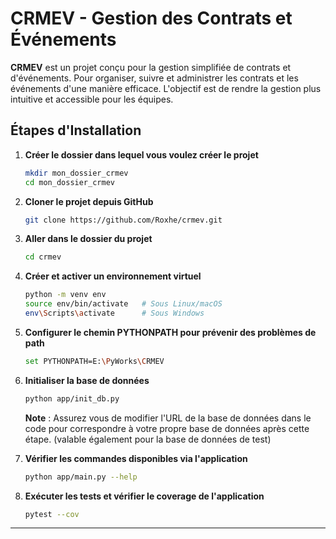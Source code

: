 # CRMEV - Gestion des Contrats et Événements

**CRMEV** est un projet conçu pour la gestion simplifiée de contrats et d'événements. Pour organiser, suivre et administrer les contrats et les événements d'une manière efficace. L'objectif est de rendre la gestion plus intuitive et accessible pour les équipes.

## Étapes d'Installation

1. **Créer le dossier dans lequel vous voulez créer le projet**

   ```bash
   mkdir mon_dossier_crmev
   cd mon_dossier_crmev
   ```

2. **Cloner le projet depuis GitHub**

   ```bash
   git clone https://github.com/Roxhe/crmev.git
   ```

3. **Aller dans le dossier du projet**

   ```bash
   cd crmev
   ```

4. **Créer et activer un environnement virtuel**

   ```bash
   python -m venv env
   source env/bin/activate   # Sous Linux/macOS
   env\Scripts\activate      # Sous Windows
   ```

5. **Configurer le chemin PYTHONPATH pour prévenir des problèmes de path**

   ```bash
   set PYTHONPATH=E:\PyWorks\CRMEV
   ```

6. **Initialiser la base de données**

   ```bash
   python app/init_db.py
   ```

   **Note** : Assurez vous de modifier l'URL de la base de données dans le code pour correspondre à votre propre base de données après cette étape. (valable également pour la base de données de test)

7. **Vérifier les commandes disponibles via l'application**

   ```bash
   python app/main.py --help
   ```

8. **Exécuter les tests et vérifier le coverage de l'application**

   ```bash
   pytest --cov
   ```

---


